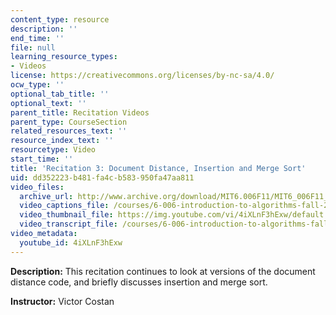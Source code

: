 ```yaml
---
content_type: resource
description: ''
end_time: ''
file: null
learning_resource_types:
- Videos
license: https://creativecommons.org/licenses/by-nc-sa/4.0/
ocw_type: ''
optional_tab_title: ''
optional_text: ''
parent_title: Recitation Videos
parent_type: CourseSection
related_resources_text: ''
resource_index_text: ''
resourcetype: Video
start_time: ''
title: 'Recitation 3: Document Distance, Insertion and Merge Sort'
uid: dd352223-b481-fa4c-b583-950fa47aa811
video_files:
  archive_url: http://www.archive.org/download/MIT6.006F11/MIT6_006F11_rec03_300k.mp4
  video_captions_file: /courses/6-006-introduction-to-algorithms-fall-2011/78e200f245065de998eb3805273a7f8e_4iXLnF3hExw.vtt
  video_thumbnail_file: https://img.youtube.com/vi/4iXLnF3hExw/default.jpg
  video_transcript_file: /courses/6-006-introduction-to-algorithms-fall-2011/307eb643f01025c4670f32abb1cadc36_4iXLnF3hExw.pdf
video_metadata:
  youtube_id: 4iXLnF3hExw
---
```


**Description:** This recitation continues to look at versions of the document distance code, and briefly discusses insertion and merge sort.

**Instructor:** Victor Costan

